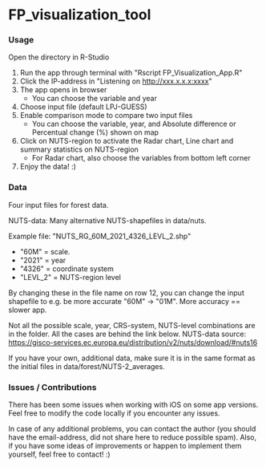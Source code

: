 # FP_visualization_tool

### Usage

Open the directory in R-Studio
1. Run the app through terminal with "Rscript FP_Visualization_App.R"
2. Click the IP-address in "Listening on http://xxx.x.x.x:xxxx"
3. The app opens in browser
    - You can choose the variable and year
4. Choose input file (default LPJ-GUESS)
5. Enable comparison mode to compare two input files
    - You can choose the variable, year, and Absolute difference or Percentual change (%) shown on map
6. Click on NUTS-region to activate the Radar chart, Line chart and summary statistics on NUTS-region
    - For Radar chart, also choose the variables from bottom left corner
7. Enjoy the data! :)

### Data

Four input files for forest data.

NUTS-data: Many alternative NUTS-shapefiles in data/nuts.

Example file:
"NUTS_RG_60M_2021_4326_LEVL_2.shp"
- "60M" = scale.
- "2021" = year
- "4326" = coordinate system
- "LEVL_2" = NUTS-region level

By changing these in the file name on row 12, you can change the input shapefile to e.g. be more accurate "60M" -> "01M". More accuracy == slower app.

Not all the possible scale, year, CRS-system, NUTS-level combinations are in the folder. All the cases are behind the link below.
NUTS-data source: https://gisco-services.ec.europa.eu/distribution/v2/nuts/download/#nuts16

If you have your own, additional data, make sure it is in the same format as the initial files in data/forest/NUTS-2_averages.

### Issues / Contributions

There has been some issues when working with iOS on some app versions. Feel free to modify the code locally if you encounter any issues.

In case of any additional problems, you can contact the author (you should have the email-address, did not share here to reduce possible spam).
Also, if you  have some ideas of improvements or happen to implement them yourself, feel free to contact! :)
